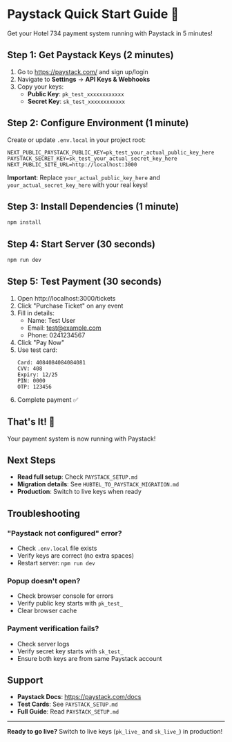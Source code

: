 # Paystack Quick Start Guide 🚀

Get your Hotel 734 payment system running with Paystack in 5 minutes!

## Step 1: Get Paystack Keys (2 minutes)

1. Go to https://paystack.com/ and sign up/login
2. Navigate to **Settings** → **API Keys & Webhooks**
3. Copy your keys:
   - **Public Key**: `pk_test_xxxxxxxxxxxx`
   - **Secret Key**: `sk_test_xxxxxxxxxxxx`

## Step 2: Configure Environment (1 minute)

Create or update `.env.local` in your project root:

```env
NEXT_PUBLIC_PAYSTACK_PUBLIC_KEY=pk_test_your_actual_public_key_here
PAYSTACK_SECRET_KEY=sk_test_your_actual_secret_key_here
NEXT_PUBLIC_SITE_URL=http://localhost:3000
```

**Important**: Replace `your_actual_public_key_here` and `your_actual_secret_key_here` with your real keys!

## Step 3: Install Dependencies (1 minute)

```bash
npm install
```

## Step 4: Start Server (30 seconds)

```bash
npm run dev
```

## Step 5: Test Payment (30 seconds)

1. Open http://localhost:3000/tickets
2. Click "Purchase Ticket" on any event
3. Fill in details:
   - Name: Test User
   - Email: test@example.com
   - Phone: 0241234567
4. Click "Pay Now"
5. Use test card:
   ```
   Card: 4084084084084081
   CVV: 408
   Expiry: 12/25
   PIN: 0000
   OTP: 123456
   ```
6. Complete payment ✅

## That's It! 🎉

Your payment system is now running with Paystack!

## Next Steps

- **Read full setup**: Check `PAYSTACK_SETUP.md`
- **Migration details**: See `HUBTEL_TO_PAYSTACK_MIGRATION.md`
- **Production**: Switch to live keys when ready

## Troubleshooting

### "Paystack not configured" error?
- Check `.env.local` file exists
- Verify keys are correct (no extra spaces)
- Restart server: `npm run dev`

### Popup doesn't open?
- Check browser console for errors
- Verify public key starts with `pk_test_`
- Clear browser cache

### Payment verification fails?
- Check server logs
- Verify secret key starts with `sk_test_`
- Ensure both keys are from same Paystack account

## Support

- **Paystack Docs**: https://paystack.com/docs
- **Test Cards**: See `PAYSTACK_SETUP.md`
- **Full Guide**: Read `PAYSTACK_SETUP.md`

---

**Ready to go live?** Switch to live keys (`pk_live_` and `sk_live_`) in production!
